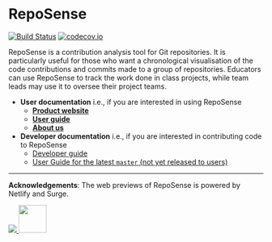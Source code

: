# RepoSense

[![Build Status](https://github.com/reposense/RepoSense/actions/workflows/integration.yml/badge.svg)](https://github.com/reposense/RepoSense/actions/workflows/integration.yml)
[![codecov.io](https://codecov.io/gh/reposense/RepoSense/branch/master/graphs/badge.svg?branch=master)](http://codecov.io/github/reposense/RepoSense?branch=master)

RepoSense is a contribution analysis tool for Git repositories. It is particularly useful for those who want a chronological visualisation of the code contributions and commits made to a group of repositories. Educators can use RepoSense to track the work done in class projects, while team leads may use it to oversee their project teams.

- **User documentation** i.e., if you are interested in using RepoSense
  - [**Product website**](https://reposense.org)
  - [**User guide**](https://reposense.org/ug/index.html)
  - [**About us**](https://reposense.org/about.html)
- **Developer documentation** i.e., if you are interested in contributing code to RepoSense
  - [Developer guide](https://reposense.github.io/RepoSense/dg/index.html)
  - [User Guide for the latest `master` (not yet released to users)](https://reposense.github.io/RepoSense)

---

**Acknowledgements**: The web previews of RepoSense is powered by Netlify and Surge.

<a href="https://www.netlify.com">
  <img src="https://www.netlify.com/img/global/badges/netlify-color-bg.svg"/>
</a>
<a href="https://surge.sh">
  <img width="55px" src="https://surge.sh/images/logos/svg/surge-logo.svg">
</a>
